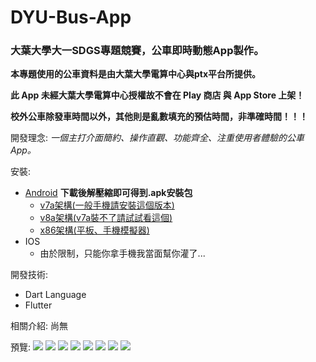 # DYU-Bus-App

### 大葉大學大一SDGS專題競賽，公車即時動態App製作。

**本專題使用的公車資料是由大葉大學電算中心與ptx平台所提供。**

**此 App 未經大葉大學電算中心授權故不會在 Play 商店 與 App Store 上架！**

**校外公車除發車時間以外，其他則是亂數填充的預估時間，非準確時間！！！**

開發理念: *一個主打介面簡約、操作直觀、功能齊全、注重使用者體驗的公車App。*


安裝:
- [Android](https://github.com/NUTT1101/DYU-Bus-App/releases/tag/v1.0.0) **下載後解壓縮即可得到.apk安裝包**
    - [v7a架構(一般手機請安裝這個版本)](https://github.com/NUTT1101/DYU-Bus-App/releases/download/v1.0.0/app-armeabi-v7a-release.apk.zip)
    - [v8a架構(v7a裝不了請試試看這個)](https://github.com/NUTT1101/DYU-Bus-App/releases/download/v1.0.0/app-arm64-v8a-release.apk.zip)
    - [x86架構(平板、手機模擬器)](https://github.com/NUTT1101/DYU-Bus-App/releases/download/v1.0.0/app-x86_64-release.apk.zip)
- IOS
    - 由於限制，只能你拿手機我當面幫你灌了...

開發技術:
- Dart Language
- Flutter

相關介紹: 尚無

預覽:
![](./image/0.png)
![](./image/1.png)
![](./image/2.png)
![](./image/3.png)
![](./image/4.png)
![](./image/5.png)
![](./image/6.png)
![](./image/7.png)
